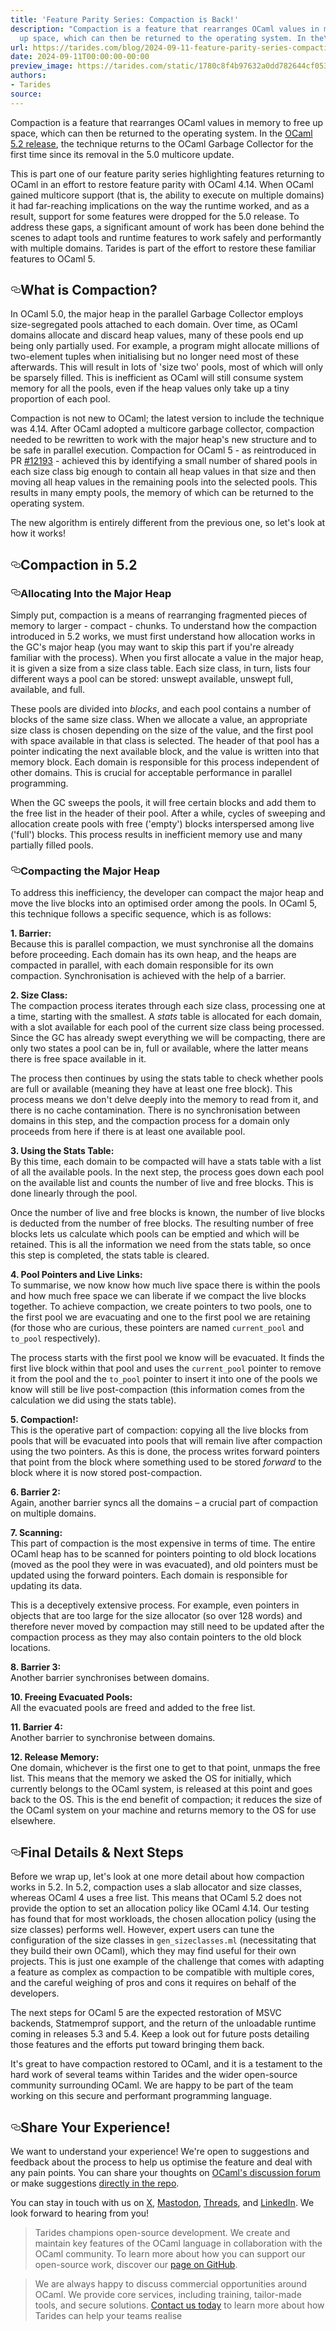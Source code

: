 ```yaml
---
title: 'Feature Parity Series: Compaction is Back!'
description: "Compaction is a feature that rearranges OCaml values in memory to free
  up space, which can then be returned to the operating system. In the\u2026"
url: https://tarides.com/blog/2024-09-11-feature-parity-series-compaction-is-back
date: 2024-09-11T00:00:00-00:00
preview_image: https://tarides.com/static/1780c8f4b97632a0dd782644cf053b39/10057/truckcompaction.jpg
authors:
- Tarides
source:
---
```


<p>Compaction is a feature that rearranges OCaml values in memory to free up space, which can then be returned to the operating system. In the <a href="https://github.com/ocaml/ocaml/releases/tag/5.2.0">OCaml 5.2 release</a>, the technique returns to the OCaml Garbage Collector for the first time since its removal in the 5.0 multicore update.</p>
<p>This is part one of our feature parity series highlighting features returning to OCaml in an effort to restore feature parity with OCaml 4.14. When OCaml gained multicore support (that is, the ability to execute on multiple domains) it had far-reaching implications on the way the runtime worked, and as a result, support for some features were dropped for the 5.0 release. To address these gaps, a significant amount of work has been done behind the scenes to adapt tools and runtime features to work safely and performantly with multiple domains. Tarides is part of the effort to restore these familiar features to OCaml 5.</p>
<h2 style="position:relative;"><a href="https://tarides.com/feed.xml#what-is-compaction" aria-label="what is compaction permalink" class="anchor before"><svg aria-hidden="true" focusable="false" height="16" version="1.1" viewbox="0 0 16 16" width="16"><path fill-rule="evenodd" d="M4 9h1v1H4c-1.5 0-3-1.69-3-3.5S2.55 3 4 3h4c1.45 0 3 1.69 3 3.5 0 1.41-.91 2.72-2 3.25V8.59c.58-.45 1-1.27 1-2.09C10 5.22 8.98 4 8 4H4c-.98 0-2 1.22-2 2.5S3 9 4 9zm9-3h-1v1h1c1 0 2 1.22 2 2.5S13.98 12 13 12H9c-.98 0-2-1.22-2-2.5 0-.83.42-1.64 1-2.09V6.25c-1.09.53-2 1.84-2 3.25C6 11.31 7.55 13 9 13h4c1.45 0 3-1.69 3-3.5S14.5 6 13 6z"></path></svg></a>What is Compaction?</h2>
<p>In OCaml 5.0, the major heap in the parallel Garbage Collector employs size-segregated pools attached to each domain. Over time, as OCaml domains allocate and discard heap values, many of these pools end up being only partially used. For example, a program might allocate millions of two-element tuples when initialising but no longer need most of these afterwards. This will result in lots of 'size two' pools, most of which will only be sparsely filled. This is inefficient as OCaml will still consume system memory for all the pools, even if the heap values only take up a tiny proportion of each pool.</p>
<p>Compaction is not new to OCaml; the latest version to include the technique was 4.14. After OCaml adopted a multicore garbage collector, compaction needed to be rewritten to work with the major heap's new structure and to be safe in parallel execution. Compaction for OCaml 5 - as reintroduced in PR <a href="https://github.com/ocaml/ocaml/pull/12193">#12193</a> - achieved this by identifying a small number of shared pools in each size class big enough to contain all heap values in that size and then moving all heap values in the remaining pools into the selected pools. This results in many empty pools, the memory of which can be returned to the operating system.</p>
<p>The new algorithm is entirely different from the previous one, so let's look at how it works!</p>
<h2 style="position:relative;"><a href="https://tarides.com/feed.xml#compaction-in-52" aria-label="compaction in 52 permalink" class="anchor before"><svg aria-hidden="true" focusable="false" height="16" version="1.1" viewbox="0 0 16 16" width="16"><path fill-rule="evenodd" d="M4 9h1v1H4c-1.5 0-3-1.69-3-3.5S2.55 3 4 3h4c1.45 0 3 1.69 3 3.5 0 1.41-.91 2.72-2 3.25V8.59c.58-.45 1-1.27 1-2.09C10 5.22 8.98 4 8 4H4c-.98 0-2 1.22-2 2.5S3 9 4 9zm9-3h-1v1h1c1 0 2 1.22 2 2.5S13.98 12 13 12H9c-.98 0-2-1.22-2-2.5 0-.83.42-1.64 1-2.09V6.25c-1.09.53-2 1.84-2 3.25C6 11.31 7.55 13 9 13h4c1.45 0 3-1.69 3-3.5S14.5 6 13 6z"></path></svg></a>Compaction in 5.2</h2>
<h3 style="position:relative;"><a href="https://tarides.com/feed.xml#allocating-into-the-major-heap" aria-label="allocating into the major heap permalink" class="anchor before"><svg aria-hidden="true" focusable="false" height="16" version="1.1" viewbox="0 0 16 16" width="16"><path fill-rule="evenodd" d="M4 9h1v1H4c-1.5 0-3-1.69-3-3.5S2.55 3 4 3h4c1.45 0 3 1.69 3 3.5 0 1.41-.91 2.72-2 3.25V8.59c.58-.45 1-1.27 1-2.09C10 5.22 8.98 4 8 4H4c-.98 0-2 1.22-2 2.5S3 9 4 9zm9-3h-1v1h1c1 0 2 1.22 2 2.5S13.98 12 13 12H9c-.98 0-2-1.22-2-2.5 0-.83.42-1.64 1-2.09V6.25c-1.09.53-2 1.84-2 3.25C6 11.31 7.55 13 9 13h4c1.45 0 3-1.69 3-3.5S14.5 6 13 6z"></path></svg></a>Allocating Into the Major Heap</h3>
<p>Simply put, compaction is a means of rearranging fragmented pieces of memory to larger  - compact - chunks. To understand how the compaction introduced in 5.2 works, we must first understand how allocation works in the GC's major heap (you may want to skip this part if you're already familiar with the process). When you first allocate a value in the major heap, it is given a size from a size class table. Each size class, in turn, lists four different ways a pool can be stored: unswept available, unswept full, available, and full.</p>
<p>These pools are divided into <em>blocks</em>, and each pool contains a number of blocks of the same size class. When we allocate a value, an appropriate size class is chosen depending on the size of the value, and the first pool with space available in that class is selected. The header of that pool has a pointer indicating the next available block, and the value is written into that memory block. Each domain is responsible for this process independent of other domains. This is crucial for acceptable performance in parallel programming.</p>
<p>When the GC sweeps the pools, it will free certain blocks and add them to the free list in the header of their pool. After a while, cycles of sweeping and allocation create pools with free ('empty') blocks interspersed among live ('full') blocks. This process results in inefficient memory use and many partially filled pools.</p>
<h3 style="position:relative;"><a href="https://tarides.com/feed.xml#compacting-the-major-heap" aria-label="compacting the major heap permalink" class="anchor before"><svg aria-hidden="true" focusable="false" height="16" version="1.1" viewbox="0 0 16 16" width="16"><path fill-rule="evenodd" d="M4 9h1v1H4c-1.5 0-3-1.69-3-3.5S2.55 3 4 3h4c1.45 0 3 1.69 3 3.5 0 1.41-.91 2.72-2 3.25V8.59c.58-.45 1-1.27 1-2.09C10 5.22 8.98 4 8 4H4c-.98 0-2 1.22-2 2.5S3 9 4 9zm9-3h-1v1h1c1 0 2 1.22 2 2.5S13.98 12 13 12H9c-.98 0-2-1.22-2-2.5 0-.83.42-1.64 1-2.09V6.25c-1.09.53-2 1.84-2 3.25C6 11.31 7.55 13 9 13h4c1.45 0 3-1.69 3-3.5S14.5 6 13 6z"></path></svg></a>Compacting the Major Heap</h3>
<p>To address this inefficiency, the developer can compact the major heap and move the live blocks into an optimised order among the pools. In OCaml 5, this technique follows a specific sequence, which is as follows:</p>
<p><strong>1. Barrier:</strong><br>
Because this is parallel compaction, we must synchronise all the domains before proceeding. Each domain has its own heap, and the heaps are compacted in parallel, with each domain responsible for its own compaction. Synchronisation is achieved with the help of a barrier.</p>
<p><strong>2. Size Class:</strong><br>
The compaction process iterates through each size class, processing one at a time, starting with the smallest. A <em>stats</em> table is allocated for each domain, with a slot available for each pool of the current size class being processed. Since the GC has already swept everything we will be compacting, there are only two states a pool can be in, full or available, where the latter means there is free space available in it.</p>
<p>The process then continues by using the stats table to check whether pools are full or available (meaning they have at least one free block). This process means we don't delve deeply into the memory to read from it, and there is no cache contamination. There is no synchronisation between domains in this step, and the compaction process for a domain only proceeds from here if there is at least one available pool.</p>
<p><strong>3. Using the Stats Table:</strong><br>
By this time, each domain to be compacted will have a stats table with a list of all the available pools. In the next step, the process goes down each pool on the available list and counts the number of live and free blocks. This is done linearly through the pool.</p>
<p>Once the number of live and free blocks is known, the number of live blocks is deducted from the number of free blocks. The resulting number of free blocks lets us calculate which pools can be emptied and which will be retained. This is all the information we need from the stats table, so once this step is completed, the stats table is cleared.</p>
<p><strong>4. Pool Pointers and Live Links:</strong><br>
To summarise, we now know how much live space there is within the pools and how much free space we can liberate if we compact the live blocks together. To achieve compaction, we create pointers to two pools, one to the first pool we are evacuating and one to the first pool we are retaining (for those who are curious, these pointers are named <code>current_pool</code> and <code>to_pool</code> respectively).</p>
<p>The process starts with the first pool we know will be evacuated. It finds the first live block within that pool and uses the <code>current_pool</code> pointer to remove it from the pool and the <code>to_pool</code> pointer to insert it into one of the pools we know will still be live post-compaction (this information comes from the calculation we did using the stats table).</p>
<p><strong>5. Compaction!:</strong><br>
This is the operative part of compaction: copying all the live blocks from pools that will be evacuated into pools that will remain live after compaction using the two pointers. As this is done, the process writes forward pointers that point from the block where something used to be stored <em>forward</em> to the block where it is now stored post-compaction.</p>
<p><strong>6. Barrier 2:</strong><br>
Again, another barrier syncs all the domains – a crucial part of compaction on multiple domains.</p>
<p><strong>7. Scanning:</strong><br>
This part of compaction is the most expensive in terms of time. The entire OCaml heap has to be scanned for pointers pointing to old block locations (moved as the pool they were in was evacuated), and old pointers must be updated using the forward pointers. Each domain is responsible for updating its data.</p>
<p>This is a deceptively extensive process. For example, even pointers in objects that are too large for the size allocator (so over 128 words) and therefore never moved by compaction may still need to be updated after the compaction process as they may also contain pointers to the old block locations.</p>
<p><strong>8. Barrier 3:</strong><br>
Another barrier synchronises between domains.</p>
<p><strong>10. Freeing Evacuated Pools:</strong><br>
All the evacuated pools are freed and added to the free list.</p>
<p><strong>11. Barrier 4:</strong><br>
Another barrier to synchronise between domains.</p>
<p><strong>12. Release Memory:</strong><br>
One domain, whichever is the first one to get to that point, unmaps the free list. This means that the memory we asked the OS for initially, which currently belongs to the OCaml system, is released at this point and goes back to the OS. This is the end benefit of compaction; it reduces the size of the OCaml system on your machine and returns memory to the OS for use elsewhere.</p>
<h2 style="position:relative;"><a href="https://tarides.com/feed.xml#final-details--next-steps" aria-label="final details  next steps permalink" class="anchor before"><svg aria-hidden="true" focusable="false" height="16" version="1.1" viewbox="0 0 16 16" width="16"><path fill-rule="evenodd" d="M4 9h1v1H4c-1.5 0-3-1.69-3-3.5S2.55 3 4 3h4c1.45 0 3 1.69 3 3.5 0 1.41-.91 2.72-2 3.25V8.59c.58-.45 1-1.27 1-2.09C10 5.22 8.98 4 8 4H4c-.98 0-2 1.22-2 2.5S3 9 4 9zm9-3h-1v1h1c1 0 2 1.22 2 2.5S13.98 12 13 12H9c-.98 0-2-1.22-2-2.5 0-.83.42-1.64 1-2.09V6.25c-1.09.53-2 1.84-2 3.25C6 11.31 7.55 13 9 13h4c1.45 0 3-1.69 3-3.5S14.5 6 13 6z"></path></svg></a>Final Details &amp; Next Steps</h2>
<p>Before we wrap up, let's look at one more detail about how compaction works in 5.2. In 5.2, compaction uses a slab allocator and size classes, whereas OCaml 4 uses a free list. This means that OCaml 5.2 does not provide the option to set an allocation policy like OCaml 4.14. Our testing has found that for most workloads, the chosen allocation policy (using the size classes) performs well. However, expert users can tune the configuration of the size classes in <code>gen_sizeclasses.ml</code> (necessitating that they build their own OCaml), which they may find useful for their own projects. This is just one example of the challenge that comes with adapting a feature as complex as compaction to be compatible with multiple cores, and the careful weighing of pros and cons it requires on behalf of the developers.</p>
<p>The next steps for OCaml 5 are the expected restoration of MSVC backends, Statmemprof support, and the return of the unloadable runtime coming in releases 5.3 and 5.4. Keep a look out for future posts detailing those features and the efforts put toward bringing them back.</p>
<p>It's great to have compaction restored to OCaml, and it is a testament to the hard work of several teams within Tarides and the wider open-source community surrounding OCaml. We are happy to be part of the team working on this secure and performant programming language.</p>
<h2 style="position:relative;"><a href="https://tarides.com/feed.xml#share-your-experience" aria-label="share your experience permalink" class="anchor before"><svg aria-hidden="true" focusable="false" height="16" version="1.1" viewbox="0 0 16 16" width="16"><path fill-rule="evenodd" d="M4 9h1v1H4c-1.5 0-3-1.69-3-3.5S2.55 3 4 3h4c1.45 0 3 1.69 3 3.5 0 1.41-.91 2.72-2 3.25V8.59c.58-.45 1-1.27 1-2.09C10 5.22 8.98 4 8 4H4c-.98 0-2 1.22-2 2.5S3 9 4 9zm9-3h-1v1h1c1 0 2 1.22 2 2.5S13.98 12 13 12H9c-.98 0-2-1.22-2-2.5 0-.83.42-1.64 1-2.09V6.25c-1.09.53-2 1.84-2 3.25C6 11.31 7.55 13 9 13h4c1.45 0 3-1.69 3-3.5S14.5 6 13 6z"></path></svg></a>Share Your Experience!</h2>
<p>We want to understand your experience! We're open to suggestions and feedback about the process to help us optimise the feature and deal with any pain points. You can share your thoughts on <a href="https://discuss.ocaml.org">OCaml's discussion forum</a> or make suggestions <a href="https://github.com/ocaml">directly in the repo</a>.</p>
<p>You can stay in touch with us on <a href="https://twitter.com/tarides_">X</a>, <a href="https://mastodon.social/@tarides">Mastodon</a>, <a href="https://www.threads.net/@taridesltd">Threads</a>, and <a href="https://www.linkedin.com/company/tarides">LinkedIn</a>. We look forward to hearing from you!</p>
<blockquote>
<p>Tarides champions open-source development. We create and maintain key features of the OCaml language in collaboration with the OCaml community. To learn more about how you can support our open-source work, discover our <a href="https://github.com/sponsors/tarides">page on GitHub</a>.</p>
</blockquote>
<blockquote>
<p>We are always happy to discuss commercial opportunities around OCaml. We provide core services, including training, tailor-made tools, and secure solutions. <a href="https://tarides.com/contact/">Contact us today</a> to learn more about how Tarides can help your teams realise</p>
</blockquote>
